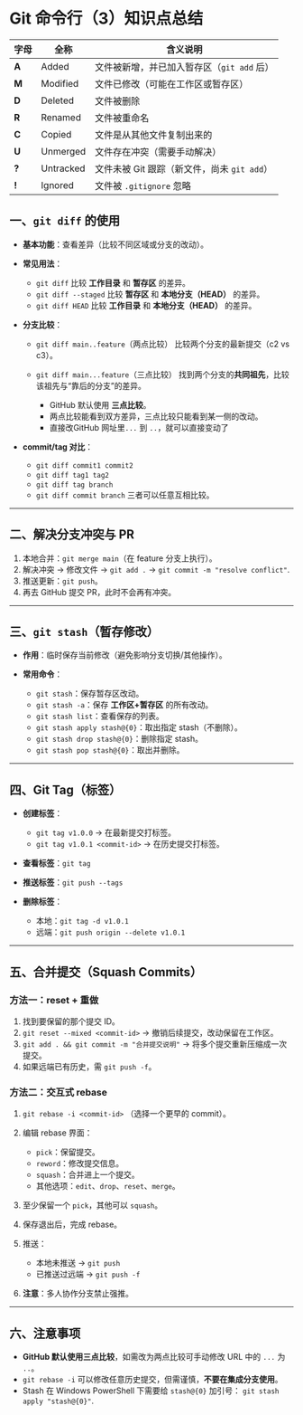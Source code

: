 # Git 命令行（3）知识点总结
| 字母    | 全称        | 含义说明                          |
| ----- | --------- | ----------------------------- |
| **A** | Added     | 文件被新增，并已加入暂存区（`git add` 后）    |
| **M** | Modified  | 文件已修改（可能在工作区或暂存区）             |
| **D** | Deleted   | 文件被删除                         |
| **R** | Renamed   | 文件被重命名                        |
| **C** | Copied    | 文件是从其他文件复制出来的                 |
| **U** | Unmerged  | 文件存在冲突（需要手动解决）                |
| **?** | Untracked | 文件未被 Git 跟踪（新文件，尚未 `git add`） |
| **!** | Ignored   | 文件被 `.gitignore` 忽略           |


## 一、`git diff` 的使用

* **基本功能**：查看差异（比较不同区域或分支的改动）。
* **常见用法**：

  * `git diff`
    比较 **工作目录** 和 **暂存区** 的差异。
  * `git diff --staged`
    比较 **暂存区** 和 **本地分支（HEAD）** 的差异。
  * `git diff HEAD`
    比较 **工作目录** 和 **本地分支（HEAD）** 的差异。
* **分支比较**：

  * `git diff main..feature`（两点比较）
    比较两个分支的最新提交（c2 vs c3）。
  * `git diff main...feature`（三点比较）
    找到两个分支的**共同祖先**，比较该祖先与“靠后的分支”的差异。

    * GitHub 默认使用 **三点比较**。
    * 两点比较能看到双方差异，三点比较只能看到某一侧的改动。
    * 直接改GitHub 网址里`...` 到 `..`，就可以直接变动了
* **commit/tag 对比**：

  * `git diff commit1 commit2`
  * `git diff tag1 tag2`
  * `git diff tag branch`
  * `git diff commit branch`
    三者可以任意互相比较。

---

## 二、解决分支冲突与 PR

1. 本地合并：`git merge main`（在 feature 分支上执行）。
2. 解决冲突 → 修改文件 → `git add .` → `git commit -m "resolve conflict"`.
3. 推送更新：`git push`。
4. 再去 GitHub 提交 PR，此时不会再有冲突。

---

## 三、`git stash`（暂存修改）

* **作用**：临时保存当前修改（避免影响分支切换/其他操作）。
* **常用命令**：

  * `git stash`：保存暂存区改动。
  * `git stash -a`：保存 **工作区+暂存区** 的所有改动。
  * `git stash list`：查看保存的列表。
  * `git stash apply stash@{0}`：取出指定 stash（不删除）。
  * `git stash drop stash@{0}`：删除指定 stash。
  * `git stash pop stash@{0}`：取出并删除。

---

## 四、Git Tag（标签）

* **创建标签**：

  * `git tag v1.0.0` → 在最新提交打标签。
  * `git tag v1.0.1 <commit-id>` → 在历史提交打标签。
* **查看标签**：`git tag`
* **推送标签**：`git push --tags`
* **删除标签**：

  * 本地：`git tag -d v1.0.1`
  * 远端：`git push origin --delete v1.0.1`

---

## 五、合并提交（Squash Commits）

### 方法一：reset + 重做

1. 找到要保留的那个提交 ID。
2. `git reset --mixed <commit-id>`
   → 撤销后续提交，改动保留在工作区。
3. `git add . && git commit -m "合并提交说明"`
   → 将多个提交重新压缩成一次提交。
4. 如果远端已有历史，需 `git push -f`。

### 方法二：交互式 rebase

1. `git rebase -i <commit-id>`
   （选择一个更早的 commit）。
2. 编辑 rebase 界面：

   * `pick`：保留提交。
   * `reword`：修改提交信息。
   * `squash`：合并进上一个提交。
   * 其他选项：`edit`、`drop`、`reset`、`merge`。
3. 至少保留一个 `pick`，其他可以 `squash`。
4. 保存退出后，完成 rebase。
5. 推送：

   * 本地未推送 → `git push`
   * 已推送过远端 → `git push -f`
6. **注意**：多人协作分支禁止强推。

---

## 六、注意事项

* **GitHub 默认使用三点比较**，如需改为两点比较可手动修改 URL 中的 `...` 为 `..`。
* `git rebase -i` 可以修改任意历史提交，但需谨慎，**不要在集成分支使用**。
* Stash 在 Windows PowerShell 下需要给 `stash@{0}` 加引号：
  `git stash apply "stash@{0}"`.
